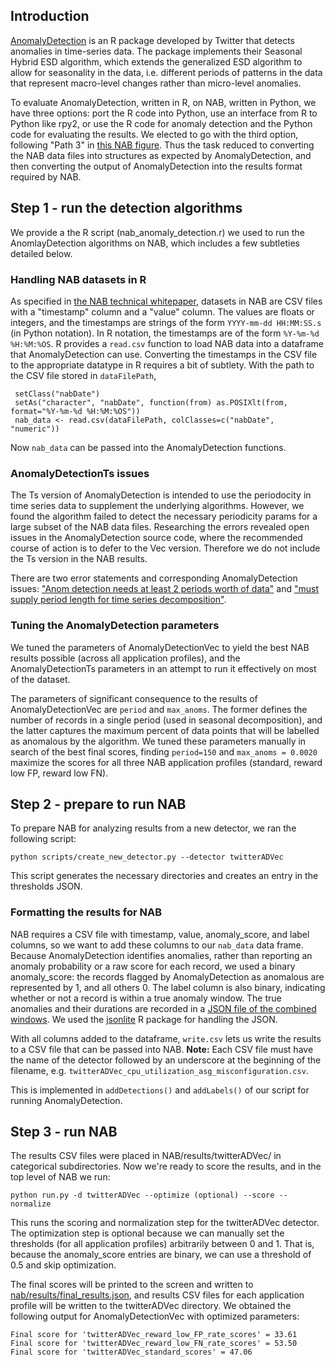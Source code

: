 ## Introduction

[AnomalyDetection](https://github.com/twitter/AnomalyDetection) is an R
package developed by Twitter that detects anomalies in time-series data. The
package implements their Seasonal Hybrid ESD algorithm, which extends the
generalized ESD algorithm to allow for seasonality in the data, i.e. different
periods of patterns in the data that represent macro-level changes rather than
micro-level anomalies.

To evaluate AnomalyDetection, written in R, on NAB, written in Python, we have
three options: port the R code into Python, use an interface from R to Python
like rpy2, or use the R code for anomaly detection and the Python code for
evaluating the results. We elected to go with the third option, following
"Path 3" in [this NAB
figure](https://drive.google.com/a/numenta.com/file/d/0B1_XUjaAXeV3NmxhbEFtZVZ4TmM/view?pli=1).
Thus the task reduced to converting the NAB data files into structures as
expected by AnomalyDetection, and then converting the output of
AnomalyDetection into the results format required by NAB.

## Step 1 - run the detection algorithms

We provide a the R script (nab_anomaly_detection.r) we used to run the
AnomlayDetection algorithms on NAB, which includes a few subtleties detailed
below.

### Handling NAB datasets in R

As specified in [the NAB technical
whitepaper](https://drive.google.com/file/d/0B1_XUjaAXeV3dW1kX1B3VkYwOFE/view?usp=sharing),
datasets in NAB are CSV files with a "timestamp" column and a "value" column.
The values are floats or integers, and the timestamps are strings of the form
`YYYY-mm-dd HH:MM:SS.s` (in Python notation). In R notation, the timestamps
are of the form `%Y-%m-%d %H:%M:%OS`. R provides a `read.csv` function to load
NAB data into a dataframe that AnomalyDetection can use. Converting the
timestamps in the CSV file to the appropriate datatype in R requires a bit of
subtlety. With the path to the CSV file stored in `dataFilePath`,

     setClass("nabDate")
     setAs("character", "nabDate", function(from) as.POSIXlt(from, format="%Y-%m-%d %H:%M:%OS"))
     nab_data <- read.csv(dataFilePath, colClasses=c("nabDate", "numeric"))

Now `nab_data` can be passed into the AnomalyDetection functions.

### AnomalyDetectionTs issues

The Ts version of AnomalyDetection is intended to use the periodocity in time
series data to supplement the underlying algorithms. However, we found the
algorithm failed to detect the necessary periodicity params for a large subset
of the NAB data files. Researching the errors revealed open issues in the
AnomalyDetection source code, where the recommended course of action is to
defer to the Vec version. Therefore we do not include the Ts version in the
NAB results.

There are two error statements and corresponding AnomalyDetection issues:
["Anom detection needs at least 2 periods worth of
data"](https://github.com/twitter/AnomalyDetection/issues/15) and ["must
supply period length for time series
decomposition"](https://github.com/twitter/AnomalyDetection/issues/45).

### Tuning the AnomalyDetection parameters

We tuned the parameters of AnomalyDetectionVec to yield the best NAB results
possible (across all application profiles), and the AnomalyDetectionTs
parameters in an attempt to run it effectively on most of the dataset.

The parameters of significant consequence to the results of
AnomalyDetectionVec are `period` and `max_anoms`. The former defines the
number of records in a single period (used in seasonal decomposition), and the
latter captures the maximum percent of data points that will be labelled as
anomalous by the algorithm. We tuned these parameters manually in search of
the best final scores, finding `period=150` and `max_anoms = 0.0020` maximize
the scores for all three NAB application profiles (standard, reward low FP,
reward low FN).

## Step 2 - prepare to run NAB

To prepare NAB for analyzing results from a new detector, we ran the following script:

    python scripts/create_new_detector.py --detector twitterADVec

This script generates the necessary directories and creates an entry in the thresholds JSON.

### Formatting the results for NAB

NAB requires a CSV file with timestamp, value, anomaly_score, and label
columns, so we want to add these columns to our `nab_data` data frame. Because
AnomalyDetection identifies anomalies, rather than reporting an anomaly
probability or a raw score for each record, we used a binary anomaly_score:
the records flagged by AnomalyDetection as anomalous are represented by 1, and
all others 0. The label column is also binary, indicating whether or not a
record is within a true anomaly window. The true anomalies and their durations
are recorded in a [JSON file of the combined
windows](https://github.com/numenta/NAB/blob/master/labels/combined_windows.json).
We  used the
[jsonlite](http://cran.r-project.org/web/packages/jsonlite/index.html) R
package for handling the JSON.

With all columns added to the dataframe, `write.csv` lets us write the results
to a CSV file that can be passed into NAB. **Note:** Each CSV file must have
the name of the detector followed by an underscore at the beginning of the
filename, e.g. `twitterADVec_cpu_utilization_asg_misconfiguration.csv`.

This is implemented in `addDetections()` and `addLabels()` of our script for running AnomalyDetection.

## Step 3 - run NAB

The results CSV files were placed in NAB/results/twitterADVec/ in categorical
subdirectories. Now we're ready to score the results, and in the top level of
NAB we run:

    python run.py -d twitterADVec --optimize (optional) --score --normalize
    
This runs the scoring and normalization step for the twitterADVec detector.
The optimization step is optional because we can manually set the thresholds
(for all application profiles) arbitrarily between 0 and 1. That is, because
the anomaly_score entries are binary, we can use a threshold of 0.5 and skip
optimization.

The final scores will be printed to the screen and written to
[nab/results/final_results.json](https://github.com/numenta/NAB/blob/master/results/final_results.json),
and results CSV files for each application profile will be written to the
twitterADVec directory. We obtained the following output for
AnomalyDetectionVec with optimized parameters:

    Final score for 'twitterADVec_reward_low_FP_rate_scores' = 33.61
    Final score for 'twitterADVec_reward_low_FN_rate_scores' = 53.50
    Final score for 'twitterADVec_standard_scores' = 47.06
